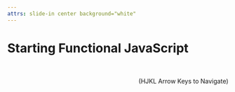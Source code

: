 ```yaml
---
attrs: slide-in center background="white"
---
```

<h1>
  <span uppercase fit line-height="0.6" color="--secondary">Starting</span>
  <span uppercase fit line-height="0.8" color="--primary">Functional</span>
  <span uppercase fit line-height="0.8" color="--secondary">JavaScript</span>
</h1>

<br line-height="1.8">

<p fitcenter font-size="24px" color="black" style="float:right;">(HJKL Arrow Keys to Navigate)</p>
